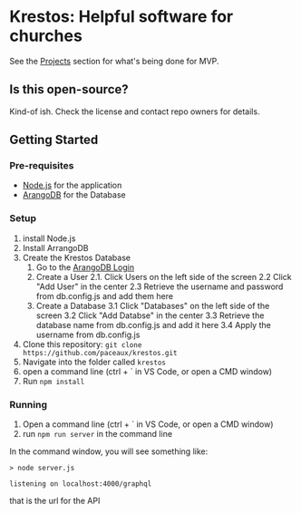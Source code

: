 # Krestos: Helpful software for churches

See the [Projects](https://github.com/paceaux/krestos/projects/1https://github.com/paceaux/krestos/projects/1) section for what's being done for MVP.

## Is this open-source?
Kind-of ish. Check the license and contact repo owners for details. 

## Getting Started

### Pre-requisites

* [Node.js](https://nodejs.org/en/) for the application
* [ArangoDB](https://www.arangodb.com/download/) for the Database

### Setup
1. install Node.js
2. Install ArrangoDB
3. Create the Krestos Database
    1. Go to the [ArangoDB Login](http://localhost:8529/_db/_system/_admin/aardvark/index.html#login)
    2. Create a User
            2.1. Click Users on the left side of the screen
            2.2 Click "Add User" in the center
            2.3 Retrieve the username and password from db.config.js and add them here
    3. Create a Database
        3.1 Click "Databases" on the left side of the screen
        3.2 Click "Add Databse" in the center
        3.3 Retrieve the database name from db.config.js and add it here
        3.4 Apply the username from db.config.js
4. Clone this repository: `git clone https://github.com/paceaux/krestos.git`
5. Navigate into the folder called `krestos`
6. open a command line (ctrl + ` in VS Code, or open a CMD window)
7. Run `npm install`

### Running
1. Open a command line (ctrl + ` in VS Code, or open a CMD window)
2. run `npm run server` in the command line

In the command window, you will see something like:

```
> node server.js

listening on localhost:4000/graphql
```

that is the url for the API



